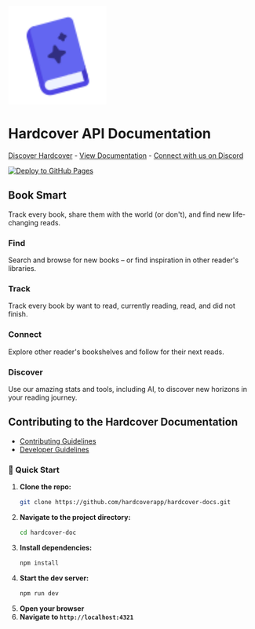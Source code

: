 <img src="src/assets/hardcover.svg" alt="Hardcover Logo" width="200">

# Hardcover API Documentation
[Discover Hardcover](https://hardcover.app/) - [View Documentation](https://docs.hardcover.app) - [Connect with us on Discord](https://discord.gg/edGpYN8ym8)

[![Deploy to GitHub Pages](https://github.com/hardcoverapp/hardcover-docs/actions/workflows/deploy.yml/badge.svg?branch=main)](https://github.com/hardcoverapp/hardcover-docs/actions/workflows/deploy.yml)

## Book Smart
Track every book, share them with the world (or don't), and find new life-changing reads.

### Find
Search and browse for new books – or find inspiration in other reader's libraries.

### Track
Track every book by want to read, currently reading, read, and did not finish.

### Connect
Explore other reader's bookshelves and follow for their next reads.

### Discover
Use our amazing stats and tools, including AI, to discover new horizons in your reading journey.

## Contributing to the Hardcover Documentation
- [Contributing Guidelines](CONTRIBUTING.md)
- [Developer Guidelines](DEVELOPERS.md)

### 🚀 Quick Start
1. **Clone the repo:**
   ```bash
   git clone https://github.com/hardcoverapp/hardcover-docs.git
    ```
2. **Navigate to the project directory:**
   ```bash
   cd hardcover-doc
   ```
3. **Install dependencies:**
    ```bash
    npm install
    ```
4. **Start the dev server:**
    ```bash
    npm run dev
    ```
5. **Open your browser**
6. **Navigate to `http://localhost:4321`**

